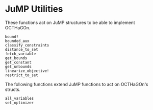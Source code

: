 # JuMP Utilities

These functions act on JuMP structures to be able to implement OCTHaGOn. 

```@docs
bound!
bounded_aux
classify_constraints
distance_to_set
fetch_variable
get_bounds
get_constant
get_unbounds
linearize_objective!
restrict_to_set
```

The following functions extend JuMP functions to act on OCTHaGOn's structs. 

```@docs
all_variables
set_optimizer
```